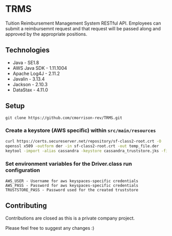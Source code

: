 # TRMS
Tuition Reimbursement Management System RESTful API. Employees can submit a reimbursemnt request and that request will be passed along and approved by the appropriate positions.

## Technologies
- Java - SE1.8
- AWS Java SDK - 1.11.1004
- Apache Log4J - 2.11.2
- Javalin - 3.13.4
- Jackson - 2.10.3
- DataStax - 4.11.0

## Setup
`git clone https://github.com/cmorrison-rev/TRMS.git`   

### Create a keystore (AWS specific) within `src/main/resources`
```bash
curl https://certs.secureserver.net/repository/sf-class2-root.crt -O  
openssl x509 -outform der -in sf-class2-root.crt -out temp_file.der  
keytool -import -alias cassandra -keystore cassandra_truststore.jks -file temp_file.der  
```
### Set environment variables for the Driver.class run configuration
```
AWS_USER - Username for aws keyspaces-specific credentials  
AWS_PASS - Password for aws keyspaces-specific credentials  
TRUSTSTORE_PASS - Password used for the created truststore  
```
## Contributing
Contributions are closed as this is a private company project.

Please feel free to suggest any changes :)
